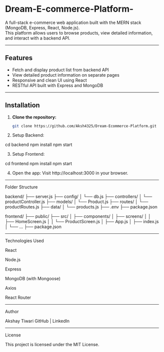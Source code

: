 # Dream-E-commerce-Platform-




A full-stack e-commerce web application built with the MERN stack (MongoDB, Express, React, Node.js).  
This platform allows users to browse products, view detailed information, and interact with a backend API.

---

## Features

- Fetch and display product list from backend API  
- View detailed product information on separate pages  
- Responsive and clean UI using React  
- RESTful API built with Express and MongoDB  

---

## Installation

1. **Clone the repository:**  
   ```bash
   git clone https://github.com/Aksh4325/Dream-Ecommerce-Platform.git

2. Setup Backend:

cd backend
npm install
npm start


3. Setup Frontend:

cd frontend
npm install
npm start


4. Open the app:
Visit http://localhost:3000 in your browser.




---

Folder Structure

backend/
├── server.js
├── config/
│   └── db.js
├── controllers/
│   └── productController.js
├── models/
│   └── Product.js
├── routes/
│   └── productRoutes.js
├── data/
│   └── products.js
├── .env
├── package.json

frontend/
├── public/
├── src/
│   ├── components/
│   ├── screens/
│   │   ├── HomeScreen.js
│   │   └── ProductScreen.js
│   ├── App.js
│   ├── index.js
│   └── ...
├── package.json


---

Technologies Used

React

Node.js

Express

MongoDB (with Mongoose)

Axios

React Router



---

Author

Akshay Tiwari
GitHub | LinkedIn


---

License

This project is licensed under the MIT License.

